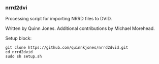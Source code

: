 ### nrrd2dvi

Processing script for importing NRRD files to DVID. 

Written by Quinn Jones.
Additional contributions by Michael Morehead.

Setup block:
```
git clone https://github.com/quinnkjones/nrrd2dvid.git
cd nrrd2dvid
sudo sh setup.sh

